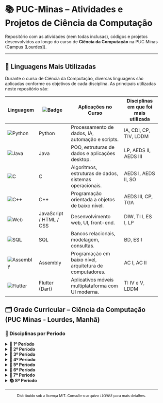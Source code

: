 # 📚 PUC-Minas – Atividades e Projetos de Ciência da Computação

Repositório com as atividades (nem todas inclusas), códigos e projetos desenvolvidos ao longo do curso de **Ciência da Computação** na PUC Minas (Campus [Lourdes]).

---
## 🧠 Linguagens Mais Utilizadas

Durante o curso de Ciência da Computação, diversas linguagens são aplicadas conforme os objetivos de cada disciplina. As principais utilizadas neste repositório são:

| Linguagem               | ![Badge](https://img.shields.io/badge/-Linguagem-000?style=flat-square) | Aplicações no Curso                                                                                   | Disciplinas em que foi mais utilizada        |
|-------------------------|-------------------------------------------------------------------------|-------------------------------------------------------------------------------------------------------|----------------------------------------------|
| ![Python](https://img.shields.io/badge/-Python-3776AB?logo=python&logoColor=fff&style=flat-square) | Python                                                          | Processamento de dados, IA, automação e scripts.            | IA, CDI, CP, TIV, LDDM                       |
| ![Java](https://img.shields.io/badge/-Java-007396?logo=java&logoColor=fff&style=flat-square)       | Java                                                            | POO, estruturas de dados e aplicações desktop.              | LP, AEDS II, AEDS III                        |
| ![C](https://img.shields.io/badge/-C-00599C?logo=c&logoColor=fff&style=flat-square)                | C                                                               | Algoritmos, estruturas de dados, sistemas operacionais.     | AEDS I, AEDS II, SO                          |
| ![C++](https://img.shields.io/badge/-C++-00599C?logo=c%2B%2B&logoColor=fff&style=flat-square)      | C++                                                             | Programação orientada a objetos de baixo nível.             | AEDS III, CP, TGA                            |
| ![Web](https://img.shields.io/badge/-HTML/CSS/JS-E34F26?logo=html5&logoColor=fff&style=flat-square) | JavaScript / HTML / CSS                                         | Desenvolvimento web, UI, front-end.                        | DIW, TI I, ES I, LP                              |
| ![SQL](https://img.shields.io/badge/-SQL-4479A1?logo=mysql&logoColor=fff&style=flat-square)        | SQL                                                             | Bancos relacionais, modelagem, consultas.                  | BD, ES I                                     |
| ![Assembly](https://img.shields.io/badge/-Assembly-6E4C13?style=flat-square)                       | Assembly                                                        | Programação em baixo nível, arquitetura de computadores.     | AC I, AC II                                  |
| ![Flutter](https://img.shields.io/badge/-Flutter-02569B?logo=flutter&logoColor=fff&style=flat-square) | Flutter (Dart)                                                  | Aplicativos móveis multiplataforma com UI moderna.          | TI IV e V, LDDM                                 |

## 🗂️ Grade Curricular – Ciência da Computação (PUC Minas - Lourdes, Manhã)

### 📌 Disciplinas por Período

<details>
<summary><strong>📘 1º Período</strong></summary>

- Filosofia: Razão e Modernidade  
- Algoritmos e Estruturas de Dados I (AEDS I)  
- Cálculo I  
- Introdução à Computação  
- Laboratório de Iniciação à Programação  
- Trabalho Interdisciplinar I: Front-End (TIP I)  
</details>

<details>
<summary><strong>📗 2º Período</strong></summary>

- Algoritmos e Estruturas de Dados II (AEDS II)  
- Cultura Religiosa: Fenômeno Religioso  
- Arquitetura de Computadores I (AC I)  
- Engenharia de Software I (ES I)  
- Trabalho Interdisciplinar II: Back-End (TIP II)  
</details>

<details>
<summary><strong>📙 3º Período</strong></summary>

- Cálculo II  
- Linguagens de Programação (LP)  
- Algoritmos e Estruturas de Dados III (AEDS III)  
- Arquitetura de Computadores II (AC II)  
- Banco de Dados (BD)  
</details>

<details>
<summary><strong>📒 4º Período</strong></summary>

- Estatística e Probabilidade  
- Inteligência Artificial (IA)  
- Laboratório de Desenvolvimento para Dispositivos Móveis (LDDM)  
- Modelagem e Avaliação de Desempenho  
- Teoria dos Grafos e Computabilidade (TGA)  
- Trabalho Interdisciplinar IV: Aplicações Móveis (TIP IV)  
</details>

<details>
<summary><strong>📕 5º Período</strong></summary>

- Arquitetura de Computadores III (AC III)  
- Engenharia de Software II (ES II)  
- Projeto e Análise de Algoritmos (PAA)  
- Sistemas Operacionais (SO)
- Redes de Computadores e Segurança
- Trabalho Interdisciplinar V: Sistemas Computacionais (TIV)  
</details>

<details>
<summary><strong>📓 6º Período</strong></summary>

- Filosofia: Razão e Modernidade  
- Fundamentos Teóricos da Computação  
- Computação Distribuída (CD)  
- Computação Paralela (CP)  
- Geometria Analítica e Álgebra Linear  
- Processamento e Análise de Imagens (CDI)  
</details>

<details>
<summary><strong>📔 7º Período</strong></summary>

- Compiladores  
- Computação Gráfica (CG)  
- Filosofia: Antropologia e Ética  
- Redes de Computadores II  
</details>

<details>
<summary><strong>📚 8º Período</strong></summary>

- Cultura Religiosa: Pessoa e Sociedade  
- Computadores e Sociedade  
- Otimização de Sistemas  
- Segurança e Auditoria de Sistemas  
- Tópicos em Computação IV  
</details>

---
<p align="center"><sub>Distribuído sob a licença MIT. Consulte o arquivo <code>LICENSE</code> para mais detalhes.</sub></p>

